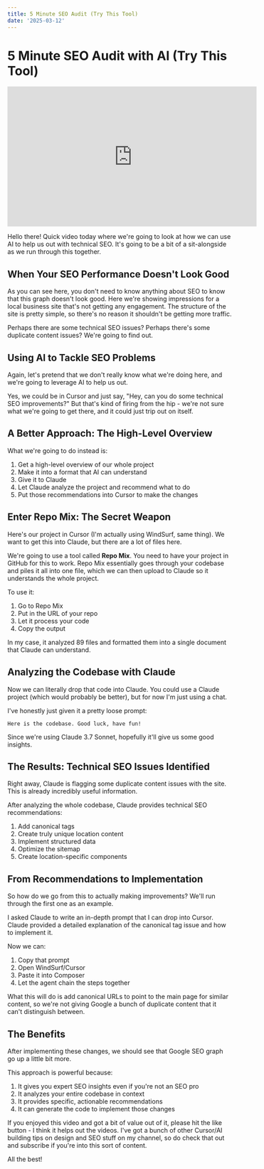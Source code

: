 ```yaml
---
title: 5 Minute SEO Audit (Try This Tool)
date: '2025-03-12'
---
```


# 5 Minute SEO Audit with AI (Try This Tool)

<iframe width="560" height="315" src="https://www.youtube.com/embed/zTce3hHILak" title="YouTube video player" frameborder="0" allow="accelerometer; autoplay; clipboard-write; encrypted-media; gyroscope; picture-in-picture; web-share" referrerpolicy="strict-origin-when-cross-origin" allowfullscreen></iframe>

Hello there! Quick video today where we're going to look at how we can use AI to help us out with technical SEO. It's going to be a bit of a sit-alongside as we run through this together.

## When Your SEO Performance Doesn't Look Good

As you can see here, you don't need to know anything about SEO to know that this graph doesn't look good. Here we're showing impressions for a local business site that's not getting any engagement. The structure of the site is pretty simple, so there's no reason it shouldn't be getting more traffic.

Perhaps there are some technical SEO issues? Perhaps there's some duplicate content issues? We're going to find out.

## Using AI to Tackle SEO Problems

Again, let's pretend that we don't really know what we're doing here, and we're going to leverage AI to help us out.

Yes, we could be in Cursor and just say, "Hey, can you do some technical SEO improvements?" But that's kind of firing from the hip - we're not sure what we're going to get there, and it could just trip out on itself.

## A Better Approach: The High-Level Overview

What we're going to do instead is:

1. Get a high-level overview of our whole project
2. Make it into a format that AI can understand
3. Give it to Claude
4. Let Claude analyze the project and recommend what to do
5. Put those recommendations into Cursor to make the changes

## Enter Repo Mix: The Secret Weapon

Here's our project in Cursor (I'm actually using WindSurf, same thing). We want to get this into Claude, but there are a lot of files here.

We're going to use a tool called **Repo Mix**. You need to have your project in GitHub for this to work. Repo Mix essentially goes through your codebase and piles it all into one file, which we can then upload to Claude so it understands the whole project.

To use it:
1. Go to Repo Mix
2. Put in the URL of your repo
3. Let it process your code
4. Copy the output

In my case, it analyzed 89 files and formatted them into a single document that Claude can understand.

## Analyzing the Codebase with Claude

Now we can literally drop that code into Claude. You could use a Claude project (which would probably be better), but for now I'm just using a chat.

I've honestly just given it a pretty loose prompt:
```
Here is the codebase. Good luck, have fun!
```

Since we're using Claude 3.7 Sonnet, hopefully it'll give us some good insights.

## The Results: Technical SEO Issues Identified

Right away, Claude is flagging some duplicate content issues with the site. This is already incredibly useful information.

After analyzing the whole codebase, Claude provides technical SEO recommendations:

1. Add canonical tags
2. Create truly unique location content
3. Implement structured data
4. Optimize the sitemap
5. Create location-specific components

## From Recommendations to Implementation

So how do we go from this to actually making improvements? We'll run through the first one as an example.

I asked Claude to write an in-depth prompt that I can drop into Cursor. Claude provided a detailed explanation of the canonical tag issue and how to implement it.

Now we can:
1. Copy that prompt
2. Open WindSurf/Cursor
3. Paste it into Composer
4. Let the agent chain the steps together

What this will do is add canonical URLs to point to the main page for similar content, so we're not giving Google a bunch of duplicate content that it can't distinguish between.

## The Benefits

After implementing these changes, we should see that Google SEO graph go up a little bit more. 

This approach is powerful because:
1. It gives you expert SEO insights even if you're not an SEO pro
2. It analyzes your entire codebase in context
3. It provides specific, actionable recommendations
4. It can generate the code to implement those changes

If you enjoyed this video and got a bit of value out of it, please hit the like button - I think it helps out the videos. I've got a bunch of other Cursor/AI building tips on design and SEO stuff on my channel, so do check that out and subscribe if you're into this sort of content.

All the best!